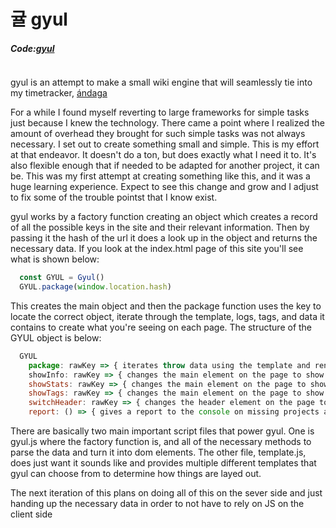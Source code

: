 # 귤 gyul

##### Code:[gyul](https://github.com/ckipp01/gyul)

```scala mdoc:percentages:gyul
```
gyul is an attempt to make a small wiki engine that will seamlessly tie into my
timetracker, [ándaga](/andaga)

For a while I found myself reverting to large frameworks for simple tasks just
because I knew the technology. There came a point where I realized the amount of
overhead they brought for such simple tasks was not always necessary. I set out
to create something small and simple. This is my effort at that endeavor. It
doesn't do a ton, but does exactly what I need it to. It's also flexible enough
that if needed to be adapted for another project, it can be. This was my first
attempt at creating something like this, and it was a huge learning experience.
Expect to see this change and grow and I adjust to fix some of the trouble
pointst that I know exist.

gyul works by a factory function creating an object which creates a record of
all the possible keys in the site and their relevant information. Then by
passing it the hash of the url it does a look up in the object and returns the
necessary data. If you look at the index.html page of this site you'll see what
is shown below:

```javascript
  const GYUL = Gyul()
  GYUL.package(window.location.hash)
```

This creates the main object and then the package function uses the key to
locate the correct object, iterate through the template, logs, tags, and data it
contains to create what you're seeing on each page. The structure of the GYUL
object is below:

```javascript
  GYUL
    package: rawKey => { iterates throw data using the template and renders the dom }
    showInfo: rawKey => { changes the main element on the page to show the main info of the current key's data }
    showStats: rawKey => { changes the main element on the page to show the stats and breakdown of the time spent on the key's entries }
    showTags: rawKey => { changes the main element on the page to show the related tags to the key }
    switchHeader: rawKey => { changes the header element on the page to match the header element found in the key's template }
    report: () => { gives a report to the console on missing projects and tags from the CRATE }
```

There are basically two main important script files that power gyul. One is
gyul.js where the factory function is, and all of the necessary methods to parse
the data and turn it into dom elements. The other file, template.js, does just
want it sounds like and provides multiple different templates that gyul can
choose from to determine how things are layed out.

The next iteration of this plans on doing all of this on the sever side and just
handing up the necessary data in order to not have to rely on JS on the client
side
